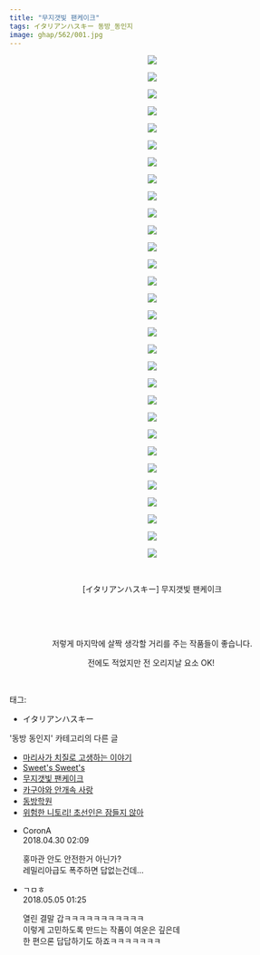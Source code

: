 ```yaml
---
title: "무지갯빛 팬케이크"
tags: イタリアンハスキー 동방_동인지
image: ghap/562/001.jpg
---
```

<div class="article">
<p style="text-align: center; clear: none; float: none;"><img src="{{ site.nasurl }}/ghap/562/001.jpg"/></p>
<p style="text-align: center; clear: none; float: none;"><img src="{{ site.nasurl }}/ghap/562/002.jpg"/></p>
<p style="text-align: center; clear: none; float: none;"><img src="{{ site.nasurl }}/ghap/562/003.jpg"/></p>
<p style="text-align: center; clear: none; float: none;"><img src="{{ site.nasurl }}/ghap/562/004.jpg"/></p>
<p style="text-align: center; clear: none; float: none;"><img src="{{ site.nasurl }}/ghap/562/005.jpg"/></p>
<p style="text-align: center; clear: none; float: none;"><img src="{{ site.nasurl }}/ghap/562/006.jpg"/></p>
<p style="text-align: center; clear: none; float: none;"><img src="{{ site.nasurl }}/ghap/562/007.jpg"/></p>
<p style="text-align: center; clear: none; float: none;"><img src="{{ site.nasurl }}/ghap/562/008.jpg"/></p>
<p style="text-align: center; clear: none; float: none;"><img src="{{ site.nasurl }}/ghap/562/009.jpg"/></p>
<p style="text-align: center; clear: none; float: none;"><img src="{{ site.nasurl }}/ghap/562/010.jpg"/></p>
<p style="text-align: center; clear: none; float: none;"><img src="{{ site.nasurl }}/ghap/562/011.jpg"/></p>
<p style="text-align: center; clear: none; float: none;"><img src="{{ site.nasurl }}/ghap/562/012.jpg"/></p>
<p style="text-align: center; clear: none; float: none;"><img src="{{ site.nasurl }}/ghap/562/013.jpg"/></p>
<p style="text-align: center; clear: none; float: none;"><img src="{{ site.nasurl }}/ghap/562/014.jpg"/></p>
<p style="text-align: center; clear: none; float: none;"><img src="{{ site.nasurl }}/ghap/562/015.jpg"/></p>
<p style="text-align: center; clear: none; float: none;"><img src="{{ site.nasurl }}/ghap/562/016.jpg"/></p>
<p style="text-align: center; clear: none; float: none;"><img src="{{ site.nasurl }}/ghap/562/017.jpg"/></p>
<p style="text-align: center; clear: none; float: none;"><img src="{{ site.nasurl }}/ghap/562/018.jpg"/></p>
<p style="text-align: center; clear: none; float: none;"><img src="{{ site.nasurl }}/ghap/562/019.jpg"/></p>
<p style="text-align: center; clear: none; float: none;"><img src="{{ site.nasurl }}/ghap/562/020.jpg"/></p>
<p style="text-align: center; clear: none; float: none;"><img src="{{ site.nasurl }}/ghap/562/021.jpg"/></p>
<p style="text-align: center; clear: none; float: none;"><img src="{{ site.nasurl }}/ghap/562/022.jpg"/></p>
<p style="text-align: center; clear: none; float: none;"><img src="{{ site.nasurl }}/ghap/562/023.jpg"/></p>
<p style="text-align: center; clear: none; float: none;"><img src="{{ site.nasurl }}/ghap/562/024.jpg"/></p>
<p style="text-align: center; clear: none; float: none;"><img src="{{ site.nasurl }}/ghap/562/025.jpg"/></p>
<p style="text-align: center; clear: none; float: none;"><img src="{{ site.nasurl }}/ghap/562/026.jpg"/></p>
<p style="text-align: center; clear: none; float: none;"><img src="{{ site.nasurl }}/ghap/562/027.jpg"/></p>
<p style="text-align: center; clear: none; float: none;"><img src="{{ site.nasurl }}/ghap/562/028.jpg"/></p>
<p style="text-align: center; clear: none; float: none;"><img src="{{ site.nasurl }}/ghap/562/029.jpg"/></p>
<p style="text-align: center; clear: none; float: none;"><img src="{{ site.nasurl }}/ghap/562/030.jpg"/></p>
<p style="text-align: center; clear: none; float: none;"><br/></p>
<p style="text-align: center; clear: none; float: none;">[イタリアンハスキー] 무지갯빛 팬케이크</p>
<p style="text-align: center; clear: none; float: none;"><br/></p>
<p style="text-align: center; clear: none; float: none;"><br/></p>
<p style="text-align: center; clear: none; float: none;">저렇게 마지막에 살짝 생각할 거리를 주는 작품들이 좋습니다.</p>
<p style="text-align: center; clear: none; float: none;">전에도 적었지만 전 오리지날 요소 OK! </p>
<p><br/></p>
</div><div class="tagTrail">
<p>태그: </p>
<ul>
<li>イタリアンハスキー</li>
</ul>
</div><div class="another">
<p>'동방 동인지' 카테고리의 다른 글</p>
<ul>
<li><a href="/2016-06-26-ghap_564">마리사가 치질로 고생하는 이야기</a></li>
<li><a href="/2016-06-26-ghap_563">Sweet's Sweet's</a></li>
<li><a href="/2016-06-25-ghap_562">무지갯빛 팬케이크</a></li>
<li><a href="/2016-06-25-ghap_561">카구야와 안개속 사랑</a></li>
<li><a href="/2016-06-25-ghap_560">동방학원</a></li>
<li><a href="/2016-06-25-ghap_559">위험한 니토리! 초선인은 잠들지 않아</a></li>
</ul>
</div><div class="cb_module cb_fluid">
<div class="cb_wrt cb_profile">
<div class="comment">
<ul>
<li class="cb_thumb_off" id="comment15247220">
<div class="cb_comment_area">
<div class="cb_info_area">
<div class="cb_section">
<span class="cb_nick_name">CoronA</span>
</div>
<div class="cb_section">
<span class="cb_date">2018.04.30 02:09 </span>
</div>
</div>
<div class="cb_dsc_comment">
<p class="cb_dsc">
											홍마관 안도 안전한거 아닌가?<br/>
레밀리아급도 폭주하면 답없는건데...
										</p>
</div>
</div></li>
<li class="cb_thumb_off" id="comment15250765">
<div class="cb_comment_area">
<div class="cb_info_area">
<div class="cb_section">
<span class="cb_nick_name">ㄱㅁㅎ</span>
</div>
<div class="cb_section">
<span class="cb_date">2018.05.05 01:25 </span>
</div>
</div>
<div class="cb_dsc_comment">
<p class="cb_dsc">
											열린 결말 갑ㅋㅋㅋㅋㅋㅋㅋㅋㅋㅋㅋ<br/>
이렇게 고민하도록 만드는 작품이 여운은 깊은데<br/>
한 편으론 답답하기도 하죠ㅋㅋㅋㅋㅋㅋㅋ
										</p>
</div>
</div></li>
</ul>
</div>
</div><!-- commentList close -->
</div>